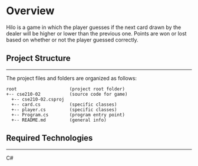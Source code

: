 # Overview

Hilo is a game in which the player guesses if the next card drawn by the dealer will be higher or lower than the previous one. Points are won or lost based on whether or not the player guessed correctly. 

## Project Structure
---
The project files and folders are organized as follows:
```
root                    (project root folder)
+-- cse210-02           (source code for game)
  +-- cse210-02.csproj             
  +-- card.cs           (specific classes)
  +-- player.cs         (specific classes)
  +-- Program.cs        (program entry point)
  +-- README.md         (general info)
```
## Required Technologies
---
C#
